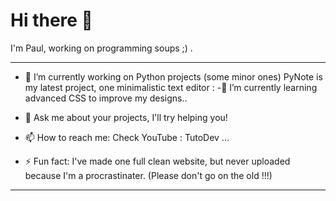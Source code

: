 # Hi there 👋

I'm Paul, working on programming soups ;) .

---

- 🔭 I’m currently working on Python projects (some minor ones)
PyNote is my latest project, one minimalistic text editor : []( https://github.com/Paul-Thorel/PyNote "source code") 
-🌱 I’m currently learning advanced CSS to improve my designs..
- 💬 Ask me about your projects, I'll try helping you!
- 📫 How to reach me: Check YouTube : TutoDev ...


- ⚡ Fun fact: I've made one full clean website, but never uploaded because I'm a procrastinater.
(Please don't go on the old !!!)


---
